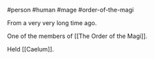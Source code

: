 #person #human #mage #order-of-the-magi

From a very very long time ago.

One of the members of [[The Order of the Magi]].

Held [[Caelum]].